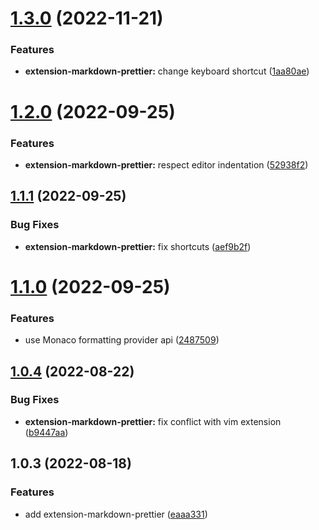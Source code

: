 # [1.3.0](https://github.com/purocean/yank-note-extension/compare/extension-markdown-prettier-1.2.0...extension-markdown-prettier-1.3.0) (2022-11-21)


### Features

* **extension-markdown-prettier:** change keyboard shortcut ([1aa80ae](https://github.com/purocean/yank-note-extension/commit/1aa80ae0cb661c3142d927c2fee908ac66a40dfe))



# [1.2.0](https://github.com/purocean/yank-note-extension/compare/extension-markdown-prettier-1.1.1...extension-markdown-prettier-1.2.0) (2022-09-25)


### Features

* **extension-markdown-prettier:** respect editor indentation ([52938f2](https://github.com/purocean/yank-note-extension/commit/52938f23db2b1211f87349a513c00d79032dbe29))



## [1.1.1](https://github.com/purocean/yank-note-extension/compare/extension-markdown-prettier-1.1.0...extension-markdown-prettier-1.1.1) (2022-09-25)


### Bug Fixes

* **extension-markdown-prettier:** fix shortcuts ([aef9b2f](https://github.com/purocean/yank-note-extension/commit/aef9b2f8fa8afdfe625a0342481b70ddf7f049e7))



# [1.1.0](https://github.com/purocean/yank-note-extension/compare/extension-markdown-prettier-1.0.4...extension-markdown-prettier-1.1.0) (2022-09-25)


### Features

* use Monaco formatting provider api ([2487509](https://github.com/purocean/yank-note-extension/commit/2487509b3c1c8b66798198b90957b212ce4420aa))



## [1.0.4](https://github.com/purocean/yank-note-extension/compare/extension-markdown-prettier-1.0.3...extension-markdown-prettier-1.0.4) (2022-08-22)


### Bug Fixes

* **extension-markdown-prettier:** fix conflict with vim extension ([b9447aa](https://github.com/purocean/yank-note-extension/commit/b9447aa6a827ecedb5d3ab14e679df8b10753aad))



## 1.0.3 (2022-08-18)


### Features

* add extension-markdown-prettier ([eaaa331](https://github.com/purocean/yank-note-extension/commit/eaaa331cebb973411e0d84afa92e1caeef4992fc))



